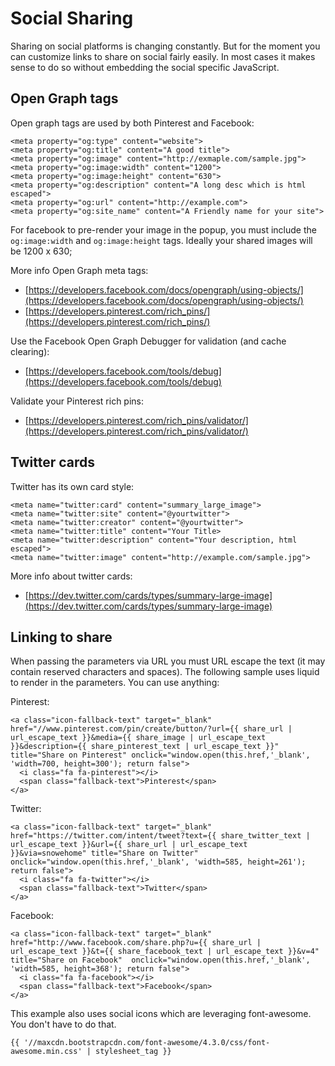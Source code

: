 # Social Sharing

Sharing on social platforms is changing constantly. But for the moment you can customize links to share on social fairly easily. In most cases it makes sense to do so without embedding the social specific JavaScript.


## Open Graph tags

Open graph tags are used by both Pinterest and Facebook:


    <meta property="og:type" content="website">
    <meta property="og:title" content="A good title">
    <meta property="og:image" content="http://exmaple.com/sample.jpg">
    <meta property="og:image:width" content="1200">
    <meta property="og:image:height" content="630">
    <meta property="og:description" content="A long desc which is html escaped">
    <meta property="og:url" content="http://example.com">
    <meta property="og:site_name" content="A Friendly name for your site">

For facebook to pre-render your image in the popup, you must include the `og:image:width` and `og:image:height` tags. Ideally your shared images will be 1200 x 630;

More info Open Graph meta tags:

- [https://developers.facebook.com/docs/opengraph/using-objects/](https://developers.facebook.com/docs/opengraph/using-objects/)
- [https://developers.pinterest.com/rich_pins/](https://developers.pinterest.com/rich_pins/)

Use the Facebook Open Graph Debugger for validation (and cache clearing):

- [https://developers.facebook.com/tools/debug](https://developers.facebook.com/tools/debug)

Validate your Pinterest rich pins:

- [https://developers.pinterest.com/rich_pins/validator/](https://developers.pinterest.com/rich_pins/validator/)

## Twitter cards

Twitter has its own card style:

    <meta name="twitter:card" content="summary_large_image">
    <meta name="twitter:site" content="@yourtwitter">
    <meta name="twitter:creator" content="@yourtwitter">
    <meta name="twitter:title" content="Your Title>
    <meta name="twitter:description" content="Your description, html escaped">
    <meta name="twitter:image" content="http://example.com/sample.jpg">

More info about twitter cards:

- [https://dev.twitter.com/cards/types/summary-large-image](https://dev.twitter.com/cards/types/summary-large-image)


## Linking to share

When passing the parameters via URL you must URL escape the text (it may contain reserved characters and spaces). The following sample uses liquid to render in the parameters. You can use anything:

Pinterest:

    <a class="icon-fallback-text" target="_blank" href="//www.pinterest.com/pin/create/button/?url={{ share_url | url_escape_text }}&media={{ share_image | url_escape_text }}&description={{ share_pinterest_text | url_escape_text }}" title="Share on Pinterest" onclick="window.open(this.href,'_blank', 'width=700, height=300'); return false">
      <i class="fa fa-pinterest"></i>
      <span class="fallback-text">Pinterest</span>
    </a>
    
Twitter:
    
    <a class="icon-fallback-text" target="_blank" href="https://twitter.com/intent/tweet?text={{ share_twitter_text | url_escape_text }}&url={{ share_url | url_escape_text }}&via=snowehome" title="Share on Twitter" onclick="window.open(this.href,'_blank', 'width=585, height=261'); return false">
      <i class="fa fa-twitter"></i>
      <span class="fallback-text">Twitter</span>
    </a>
    
Facebook:
    
    <a class="icon-fallback-text" target="_blank" href="http://www.facebook.com/share.php?u={{ share_url | url_escape_text }}&t={{ share_facebook_text | url_escape_text }}&v=4" title="Share on Facebook"  onclick="window.open(this.href,'_blank', 'width=585, height=368'); return false">
      <i class="fa fa-facebook"></i>
      <span class="fallback-text">Facebook</span>
    </a>

This example also uses social icons which are leveraging font-awesome. You don't have to do that.

    {{ '//maxcdn.bootstrapcdn.com/font-awesome/4.3.0/css/font-awesome.min.css' | stylesheet_tag }}
